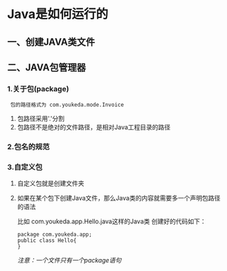 # Java是如何运行的
## 一、创建JAVA类文件
## 二、JAVA包管理器
### 1.关于包(package)
` 包的路径格式为 com.youkeda.mode.Invoice`
1. 包路径采用'.'分割
1. 包路径不是绝对的文件路径，是相对Java工程目录的路径
### 2.包名的规范
### 3.自定义包
1. 自定义包就是创建文件夹
1. 如果在某个包下创建Java文件，那么Java类的内容就需要多一个声明包路径的语法

    比如 com.youkeda.app.Hello.java这样的Java类
    创建好的代码如下：
    ```
    package com.youkeda.app;
    public class Hello{
    }
    ```
    *注意：一个文件只有一个package语句*

